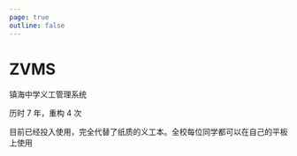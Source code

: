 ```yaml
---
page: true
outline: false
---
```


<script setup>
import Repo from "../Repo.vue";
import RepoGroup from "../RepoGroup.vue";
</script>

# ZVMS

镇海中学义工管理系统

历时 7 年，重构 4 次

目前已经投入使用，完全代替了纸质的义工本。全校每位同学都可以在自己的平板上使用

<RepoGroup name="v4">
<Repo user="zvms" repo="zvms4-frontend" />
<Repo user="zvms" repo="zvms4-backend" />
</RepoGroup>

<RepoGroup name="v4-utils">
<Repo user="zvms" repo="zvms4-types-frontend" />
<Repo user="zvms" repo="data-transforming" />
<Repo user="zvms" repo="rsa-bcrypt-jwt-login-eg" />
</RepoGroup>

<RepoGroup name="v3">
<Repo user="zvmsbackend" repo="zvms3" />
</RepoGroup>

<RepoGroup name="v2">
<Repo user="zvms" repo="zvms" />
</RepoGroup>

<RepoGroup name="v1">
<Repo user="zvms" repo="zvms1-frontend" />
<Repo user="zvms" repo="zvms1-backend" />
<Repo user="zvms" repo="zvms1-electron" />
</RepoGroup>

<RepoGroup name="v0">
<Repo user="ZhangZisu" repo="zvms" />
<Repo user="ZhangZisu" repo="zvms-frontend" />
</RepoGroup>

<RepoGroup name="utils">
<Repo user="zvms" repo="SignupScript" />
<Repo user="zvms" repo="zvms-weather-widget" />
</RepoGroup>
